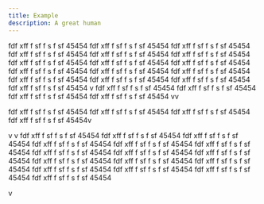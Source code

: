 ```yaml
---
title: Example
description: A great human
---
```



fdf
xff
f
sf
f
s
f
sf
45454
fdf
xff
f
sf
f
s
f
sf
45454
fdf
xff
f
sf
f
s
f
sf
45454
fdf
xff
f
sf
f
s
f
sf
45454
fdf
xff
f
sf
f
s
f
sf
45454
fdf
xff
f
sf
f
s
f
sf
45454
fdf
xff
f
sf
f
s
f
sf
45454
fdf
xff
f
sf
f
s
f
sf
45454
fdf
xff
f
sf
f
s
f
sf
45454
fdf
xff
f
sf
f
s
f
sf
45454
fdf
xff
f
sf
f
s
f
sf
45454
fdf
xff
f
sf
f
s
f
sf
45454
fdf
xff
f
sf
f
s
f
sf
45454
fdf
xff
f
sf
f
s
f
sf
45454
fdf
xff
f
sf
f
s
f
sf
45454
fdf
xff
f
sf
f
s
f
sf
45454
v
fdf
xff
f
sf
f
s
f
sf
45454
fdf
xff
f
sf
f
s
f
sf
45454
fdf
xff
f
sf
f
s
f
sf
45454
fdf
xff
f
sf
f
s
f
sf
45454
vv

fdf
xff
f
sf
f
s
f
sf
45454
fdf
xff
f
sf
f
s
f
sf
45454
fdf
xff
f
sf
f
s
f
sf
45454
fdf
xff
f
sf
f
s
f
sf
45454v

v
v
fdf
xff
f
sf
f
s
f
sf
45454
fdf
xff
f
sf
f
s
f
sf
45454
fdf
xff
f
sf
f
s
f
sf
45454
fdf
xff
f
sf
f
s
f
sf
45454
fdf
xff
f
sf
f
s
f
sf
45454
fdf
xff
f
sf
f
s
f
sf
45454
fdf
xff
f
sf
f
s
f
sf
45454
fdf
xff
f
sf
f
s
f
sf
45454
fdf
xff
f
sf
f
s
f
sf
45454
fdf
xff
f
sf
f
s
f
sf
45454
fdf
xff
f
sf
f
s
f
sf
45454
fdf
xff
f
sf
f
s
f
sf
45454
fdf
xff
f
sf
f
s
f
sf
45454
fdf
xff
f
sf
f
s
f
sf
45454
fdf
xff
f
sf
f
s
f
sf
45454
fdf
xff
f
sf
f
s
f
sf
45454

v
